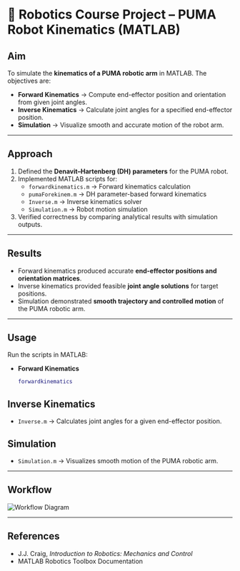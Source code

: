 # 🤖 Robotics Course Project – PUMA Robot Kinematics (MATLAB)  

## Aim  
To simulate the **kinematics of a PUMA robotic arm** in MATLAB. The objectives are:  
- **Forward Kinematics** → Compute end-effector position and orientation from given joint angles.  
- **Inverse Kinematics** → Calculate joint angles for a specified end-effector position.  
- **Simulation** → Visualize smooth and accurate motion of the robot arm.  

---

## Approach  
1. Defined the **Denavit–Hartenberg (DH) parameters** for the PUMA robot.  
2. Implemented MATLAB scripts for:  
   - `forwardkinematics.m` → Forward kinematics calculation  
   - `pumaForekinem.m` → DH parameter-based forward kinematics  
   - `Inverse.m` → Inverse kinematics solver  
   - `Simulation.m` → Robot motion simulation  
3. Verified correctness by comparing analytical results with simulation outputs.  

---

## Results  
- Forward kinematics produced accurate **end-effector positions and orientation matrices**.  
- Inverse kinematics provided feasible **joint angle solutions** for target positions.  
- Simulation demonstrated **smooth trajectory and controlled motion** of the PUMA robotic arm.  

---

## Usage  
Run the scripts in MATLAB:  

- **Forward Kinematics**  
  ```matlab
  forwardkinematics

## Inverse Kinematics  
- `Inverse.m` → Calculates joint angles for a given end-effector position.  

## Simulation  
- `Simulation.m` → Visualizes smooth motion of the PUMA robotic arm.  

---

## Workflow 

![Workflow Diagram](workflow.png)

---

## References  
- J.J. Craig, *Introduction to Robotics: Mechanics and Control*  
- MATLAB Robotics Toolbox Documentation  
